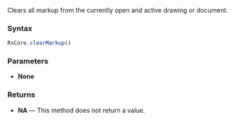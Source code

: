 Clears all markup from the currently open and active drawing or document.

### Syntax

```typescript
RxCore.clearMarkup()
```

### Parameters

- **None**

### Returns

- **NA** — This method does not return a value.